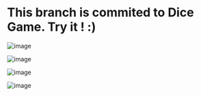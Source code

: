 <h1>This branch is commited to Dice Game. Try it ! :) </h1>

![image](https://github.com/Pszkudlarek07/Simple-JS-Games-during-work-/assets/143716328/1e198434-d8c8-4960-9bd6-be94e90cf23b)

![image](https://github.com/Pszkudlarek07/Simple-JS-Games-during-work-/assets/143716328/afc6f389-810c-47a7-898c-a5638e490f80)


![image](https://github.com/Pszkudlarek07/Simple-JS-Games-during-work-/assets/143716328/a3d55695-d294-4e54-9c03-4736caa9d04d)

![image](https://github.com/Pszkudlarek07/Simple-JS-Games-during-work-/assets/143716328/5531f2b0-0daa-4725-b5db-3dcd8cf35326)


